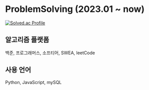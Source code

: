 # ProblemSolving (2023.01 ~ now)
[![Solved.ac Profile](http://mazassumnida.wtf/api/generate_badge?boj=oesiu24)](https://solved.ac/oesiu24)<br/>

## 알고리즘 플랫폼
백준, 프로그래머스, 소프티어, SWEA, leetCode

## 사용 언어
Python, JavaScript, mySQL
